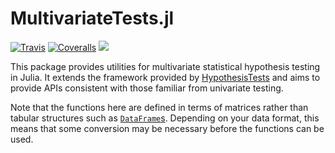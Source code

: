 # MultivariateTests.jl

[![Travis](https://travis-ci.org/ararslan/MultivariateTests.jl.svg?branch=master)](https://travis-ci.org/ararslan/MultivariateTests.jl)
[![Coveralls](https://coveralls.io/repos/github/ararslan/MultivariateTests.jl/badge.svg?branch=master)](https://coveralls.io/github/ararslan/MultivariateTests.jl?branch=master)
[![](https://img.shields.io/badge/docs-latest-blue.svg)](https://ararslan.github.io/MultivariateTests.jl/latest)

This package provides utilities for multivariate statistical hypothesis testing in Julia.
It extends the framework provided by
[HypothesisTests](https://github.com/JuliaStats/HypothesisTests.jl)
and aims to provide APIs consistent with those familiar from univariate testing.

Note that the functions here are defined in terms of matrices rather than tabular structures
such as [`DataFrame`s](https://github.com/JuliaData/DataFrames.jl).
Depending on your data format, this means that some conversion may be necessary before the
functions can be used.

